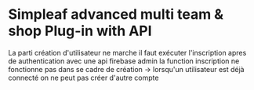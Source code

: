 # Simpleaf advanced multi team & shop Plug-in with API

La parti création d'utilisateur ne marche il faut exécuter l'inscription apres de authentication avec une api firebase admin la function inscription ne fonctionne pas dans se cadre de création -> lorsqu'un utilisateur est déjà connecté on ne peut pas créer d'autre compte

